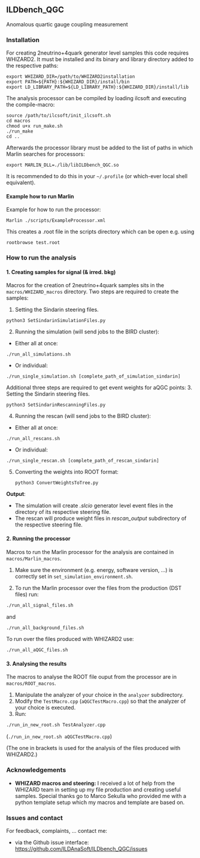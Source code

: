 ## ILDbench_QGC

Anomalous quartic gauge coupling measurement

### Installation

<!-- Explain here:

- what are the package dependencies (iLCSoft, others ?)
- how to compile your package. Should normally be something like: -->

For creating 2neutrino+4quark generator level samples this code requires WHIZARD2.
It must be installed and its binary and library directory added to the respective paths:

```shell
export WHIZARD_DIR=/path/to/WHIZARD2installation
export PATH=${PATH}:${WHIZARD_DIR}/install/bin
export LD_LIBRARY_PATH=${LD_LIBRARY_PATH}:${WHIZARD_DIR}/install/lib
```

The analysis processor can be compiled by loading ilcsoft and executing the compile-macro: 

```shell
source /path/to/ilcsoft/init_ilcsoft.sh
cd macros
chmod u+x run_make.sh
./run_make
cd ..
```

Afterwards the processor library must be added to the list of paths in which Marlin searches for processors:

```shell
export MARLIN_DLL=./lib/libILDbench_QGC.so
```

It is recommended to do this in your ```~/.profile``` (or which-ever local shell equivalent).

#### Example how to run Marlin

Example for how to run the processor:

```shell
Marlin ./scripts/ExampleProcessor.xml
```

This creates a .root file in the scripts directory which can be open e.g. using

```shell
rootbrowse test.root
```

### How to run the analysis

<!-- Explain here:

- where to find data needed for your analysis or how to produce them
- how to run you analysis: 
   - Marlin processors to run ?
   - ROOT macros to run ?
   - Shell scripts ?
   - Run the analysis on grid if you provide scripts for that -->

#### 1. Creating samples for signal (& irred. bkg)

Macros for the creation of 2neutrino+4quark samples sits in the ```macros/WHIZARD_macros``` directory.
Two steps are required to create the samples:

1. Setting the Sindarin steering files.
```shell
python3 SetSindarinSimulationFiles.py
```
2. Running the simulation (will send jobs to the BIRD cluster):
  - Either all at once:
  ```shell
  ./run_all_simulations.sh
  ```
  - Or individual:
  ```shell
  ./run_single_simulation.sh [complete_path_of_simulation_sindarin]
  ```

Additional three steps are required to get event weights for aQGC points:
3. Setting the Sindarin steering files.
```shell
python3 SetSindarinRescanningFiles.py
```
4. Running the rescan (will send jobs to the BIRD cluster):
  - Either all at once:
  ```shell
  ./run_all_rescans.sh
  ```
  - Or individual:
  ```shell
  ./run_single_rescan.sh [complete_path_of_rescan_sindarin]
  ```
5. Converting the weights into ROOT format:
   ```shell
   python3 ConvertWeightsToTree.py
   ```
  
**Output**:
  - The simulation will create *.slcio* generator level event files in the directory of its respective steering file.
  - The rescan will produce weight files in *rescan_output* subdirectory of the respective steering file.

#### 2. Running the processor

Macros to run the Marlin processor for the analysis are contained in `macros/Marlin_macros`.

1. Make sure the environment (e.g. energy, software version, ...) is correctly set in `set_simulation_environment.sh`.

2. To run the Marlin processor over the files from the production (DST files) run:
  ```bash
  ./run_all_signal_files.sh
  ```
  and 
  ```bash
  ./run_all_background_files.sh
  ```
  To run over the files produced with WHIZARD2 use:
  ```bash
  ./run_all_aQGC_files.sh
  ```


#### 3. Analysing the results

The macros to analyse the ROOT file ouput from the processor are in `macros/ROOT_macros`.

1. Manipulate the analyzer of your choice in the `analyzer` subdirectory.
2. Modify the `TestMacro.cpp` (`aQGCTestMacro.cpp`) so that the analyzer of your choice is executed.
3. Run: 
  ```bash
  ./run_in_new_root.sh TestAnalyzer.cpp
  ```
  (`./run_in_new_root.sh aQGCTestMacro.cpp`)
  
(The one in brackets is used for the analysis of the files produced with WHIZARD2.)

### Acknowledgements

- **WHIZARD macros and steering:** I received a lot of help from the WHIZARD team in setting up my file production and creating useful samples. Special thanks go to Marco Sekulla who provided me with a python template setup which my macros and template are based on.


### Issues and contact

For feedback, complaints, ... contact me:

- via the Github issue interface: https://github.com/ILDAnaSoft/ILDbench_QGC/issues



